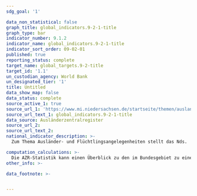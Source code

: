 ```yaml
---
sdg_goal: '1'

data_non_statistical: false
graph_title: global_indicators.9-2-1-title
graph_type: bar
indicator_number: 9.1.2
indicator_name: global_indicators.9-2-1-title
indicator_sort_order: 09-02-01
published: true
reporting_status: complete
target_name: global_targets.9-2-title
target_id: '1.1'
un_custodian_agency: World Bank
un_designated_tier: '1'
title: Untitled
data_show_map: false
data_status: complete
source_active_1: true
source_url_1: 'https://www.mi.niedersachsen.de/startseite/themen/auslanderangelegenheiten/zahlen_daten_fakten/statistische_daten/lagebilder-zu-fluechlings--und-auslaenderangelegenheiten-164283.html'
source_url_text_1: global_indicators.9-2-1-title
data_source: Ausländerzentralregister
source_url_2:
source_url_text_2:
national_indicator_description: >-
  Zum Thema Ausländer- und Flüchtlingsangelegenheiten stellt das Nds.  Ministerium für Inneres und Sport an [dieser Stelle](https://www.mi.niedersachsen.de/startseite/themen/auslanderangelegenheiten/zahlen_daten_fakten/statistische_daten/lagebilder-zu-fluechlings--und-auslaenderangelegenheiten-164283.html) monatlich statistische Auswertungen zur Verfügung, aus denen sich aktuelle Zahlen und Entwicklungen der Asyl-und Flüchlingssituation ablesen lassen.

computation_calculations: >-
  Die AZR-Statistik kann einen Überblick zu den im Bundesgebiet zu einem gewissen Stichtag aufhältigen Vertriebenen aus der Ukraine geben, unterliegt jedoch Schwankungen. Insbesondere aufgrund der bis zum 31.08.2022 geltenden Ausnahme vom Erfordernis einer Aufenthaltserlaubnis ist von einer hohen Anzahl nicht registrierter Personen auszugehen.
other_info: >-

data_footnote: >-


---
```

